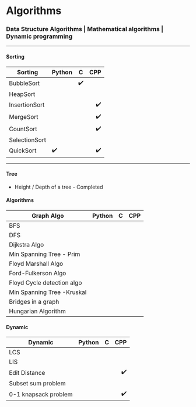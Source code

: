 # Algorithms
### Data Structure Algorithms | Mathematical algorithms | Dynamic programming

---
#### Sorting

|  Sorting       | Python        | C              |CPP          |
|--------------- |:-------------| :-------------:|------------------:|
| BubbleSort |               |   ✔️              |              |
|HeapSort |               |                 |              |
|InsertionSort|               |                 | ✔️          |
|MergeSort|               |               |       ✔️       |
|CountSort|               |                 |     ✔️         |
|SelectionSort|               |                 |              |
| QuickSort|      ✔️          |                 |  ✔️           |

---
#### Tree
* Height / Depth of a tree - Completed

#### Algorithms
|  Graph Algo       | Python        | C              |CPP          |
|--------------- |:-------------| :-------------:|------------------:|
| BFS |               |                |              |
| DFS |               |                |              |
| Dijkstra Algo|               |                 |            |
| Min Spanning Tree - Prim|            |               |         |
| Floyd Marshall Algo|          |                 |              |
| Ford-Fulkerson Algo|          |                 |              |
| Floyd Cycle detection algo|   |                 |              |
| Min Spanning Tree -Kruskal|   |                 |              |
| Bridges in a graph|          |                 |              |
|Hungarian Algorithm|   |                 |              |


#### Dynamic 
|  Dynamic       | Python        | C              |CPP          |
|--------------- |:-------------| :-------------:|------------------:|
|LCS |               |                |              |
|LIS |               |                |              |
|Edit Distance|               |                 |   ✔️         |
|Subset sum problem|            |               |         |
| 0-1 knapsack problem|               |                 | ✔️       |

